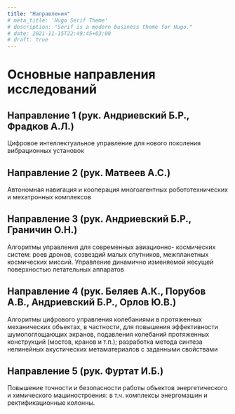 ```yaml
---
title: "Направления"
# meta_title: 'Hugo Serif Theme'
# description: "Serif is a modern business theme for Hugo."
# date: 2021-11-15T22:49:45+03:00
# draft: true
---
```




# Основные направления исследований

## Направление 1 (рук. Андриевский Б.Р., Фрадков А.Л.)

Цифровое интеллектуальное управление для нового
поколения вибрационных установок

## Направление 2 (рук. Матвеев А.С.)

Автономная навигация и кооперация многоагентных
робототехнических и мехатронных комплексов

## Направление 3 (рук. Андриевский Б.Р., Граничин О.Н.)

Алгоритмы управления для современных авиационно-
космических систем: роев дронов, созвездий малых
спутников, межпланетных космических миссий.
Управление динамично изменяемой несущей
поверхностью летательных аппаратов

## Направление 4 (рук. Беляев А.К., Порубов А.В., Андриевский Б.Р., Орлов Ю.В.)

Алгоритмы цифрового управления колебаниями в
протяженных механических объектах, в частности, для
повышения эффективности шумопоглощающих экранов,
подавления колебаний протяженных конструкций
(мостов, кранов и т.п.); разработка метода синтеза
нелинейных акустических метаматериалов с
заданными свойствами

## Направление 5 (рук. Фуртат И.Б.)

Повышение точности и безопасности работы объектов
энергетического и химического машиностроения: в т.ч.
комплексы энергомашин и ректификационные колонны.


